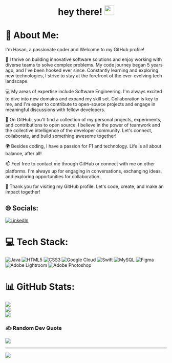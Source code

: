 <div id="header" align="center">
  <h1>
  hey there!
  <img src="https://media.giphy.com/media/hvRJCLFzcasrR4ia7z/giphy.gif" width="30px"/>
</h1>
</div>

# 💫 About Me:
I'm Hasan, a passionate coder and Welcome to my GitHub profile!

🚀 I thrive on building innovative software solutions and enjoy working with diverse teams to solve complex problems. My code journey began 5 years ago, and I've been hooked ever since. Constantly learning and exploring new technologies, I strive to stay at the forefront of the ever-evolving tech landscape.

💻 My areas of expertise include Software Engineering. I'm always excited to dive into new domains and expand my skill set. Collaboration is key to me, and I'm eager to contribute to open-source projects and engage in meaningful discussions with fellow developers.

🔧 On GitHub, you'll find a collection of my personal projects, experiments, and contributions to open source. I believe in the power of teamwork and the collective intelligence of the developer community. Let's connect, collaborate, and build something awesome together!

🌍 Besides coding, I have a passion for F1 and technology. Life is all about balance, after all!

📫 Feel free to contact me through GitHub or connect with me on other platforms. I'm always up for engaging in conversations, exchanging ideas, and exploring opportunities for collaboration.

🙏 Thank you for visiting my GitHub profile. Let's code, create, and make an impact together!


## 🌐 Socials:
[![LinkedIn](https://img.shields.io/badge/LinkedIn-%230077B5.svg?logo=linkedin&logoColor=white)](https://linkedin.com/in/Hasannarmah) 

# 💻 Tech Stack:
![Java](https://img.shields.io/badge/java-%23ED8B00.svg?style=flat&logo=java&logoColor=white) ![HTML5](https://img.shields.io/badge/html5-%23E34F26.svg?style=flat&logo=html5&logoColor=white) ![CSS3](https://img.shields.io/badge/css3-%231572B6.svg?style=flat&logo=css3&logoColor=white) ![Google Cloud](https://img.shields.io/badge/Google%20Cloud-%234285F4.svg?style=flat&logo=google-cloud&logoColor=white) ![Swift](https://img.shields.io/badge/swift-F54A2A?style=flat&logo=swift&logoColor=white) ![MySQL](https://img.shields.io/badge/mysql-%2300f.svg?style=flat&logo=mysql&logoColor=white) 	![Figma](https://img.shields.io/badge/figma-%23F24E1E.svg?style=flat&logo=figma&logoColor=white) ![Adobe Lightroom](https://img.shields.io/badge/Adobe%20Lightroom-31A8FF.svg?style=flat&logo=Adobe%20Lightroom&logoColor=white) ![Adobe Photoshop](https://img.shields.io/badge/adobephotoshop-%2331A8FF.svg?style=flat&logo=adobephotoshop&logoColor=white)
# 📊 GitHub Stats:
![](https://github-readme-stats.vercel.app/api?username=hasannarmah&theme=dark&hide_border=true&include_all_commits=true&count_private=true)<br/>
![](https://github-readme-streak-stats.herokuapp.com/?user=hasannarmah&theme=dark&hide_border=true)<br/>
![](https://github-readme-stats.vercel.app/api/top-langs/?username=hasannarmah&theme=dark&hide_border=true&include_all_commits=true&count_private=true&layout=compact)

### ✍️ Random Dev Quote
![](https://quotes-github-readme.vercel.app/api?type=horizontal&theme=dark)

---
[![](https://visitcount.itsvg.in/api?id=hasannarmah&icon=0&color=0)](https://visitcount.itsvg.in)

<!-- Proudly created with GPRM ( https://gprm.itsvg.in ) -->
